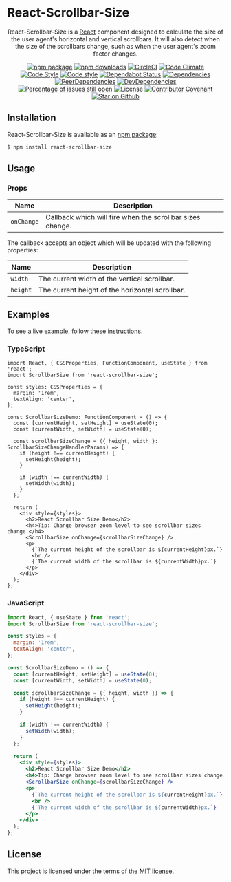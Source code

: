 # React-Scrollbar-Size
<div align="center">

React-Scrollbar-Size is a [React](https://reactjs.org/) component designed to calculate the size of the user agent's horizontal and vertical scrollbars.
It will also detect when the size of the scrollbars change, such as when the user agent's zoom factor changes.

[![npm package](https://img.shields.io/npm/v/react-scrollbar-size/latest.svg)](https://www.npmjs.com/package/react-scrollbar-size)
[![npm downloads](https://img.shields.io/npm/dm/react-scrollbar-size)](https://www.npmjs.com/package/react-scrollbar-size)
[![CircleCI](https://circleci.com/gh/STORIS/react-scrollbar-size.svg?style=shield)](https://circleci.com/gh/STORIS/react-scrollbar-size/tree/master)
[![Code Climate](https://img.shields.io/codeclimate/maintainability/STORIS/react-scrollbar-size)](https://codeclimate.com/github/STORIS/react-scrollbar-size)
[![Code Style](https://badgen.net/badge/eslint/airbnb/ff5a5f?icon=airbnb)](https://github.com/airbnb/javascript)
[![Code style](https://img.shields.io/badge/code_style-prettier-ff69b4.svg)](https://prettier.io/)
[![Dependabot Status](https://api.dependabot.com/badges/status?host=github&repo=storis/react-scrollbar-size)](https://dependabot.com)
[![Dependencies](https://david-dm.org/STORIS/react-scrollbar-size/master/status.svg)](https://david-dm.org/STORIS/react-scrollbar-size/master)
[![PeerDependencies](https://david-dm.org/STORIS/react-scrollbar-size/master/peer-status.svg)](https://david-dm.org/STORIS/react-scrollbar-size/master?type=peer)
[![DevDependencies](https://david-dm.org/STORIS/react-scrollbar-size/dev-status.svg)](https://david-dm.org/STORIS/react-scrollbar-size/master?type=dev)
[![Percentage of issues still open](https://isitmaintained.com/badge/open/storis/react-scrollbar-size.svg)](https://isitmaintained.com/project/storis/react-scrollbar-size)
![License](https://img.shields.io/npm/l/react-scrollbar-size)
[![Contributor Covenant](https://img.shields.io/badge/Contributor%20Covenant-v2.0%20adopted-ff69b4.svg)](code_of_conduct.md)
[![Star on Github](https://img.shields.io/github/stars/storis/react-scrollbar-size?style=social)](https://github.com/STORIS/react-scrollbar-size)

</div>

## Installation
React-Scrollbar-Size is available as an [npm package](https://www.npmjs.com/package/react-scrollbar-size):

```sh
$ npm install react-scrollbar-size
```

## Usage

### Props
| Name | Description |
| ---- | ---- |
| `onChange` | Callback which will fire when the scrollbar sizes change. |

The callback accepts an object which will be updated with the following properties:

| Name | Description |
| ---- | ---- |
| `width` | The current width of the vertical scrollbar. |
| `height` | The current height of the horizontal scrollbar. |

## Examples
To see a live example, follow these [instructions](/example/README.md).

### TypeScript
```tsx
import React, { CSSProperties, FunctionComponent, useState } from 'react';
import ScrollbarSize from 'react-scrollbar-size';

const styles: CSSProperties = {
  margin: '1rem',
  textAlign: 'center',
};

const ScrollbarSizeDemo: FunctionComponent = () => {
  const [currentHeight, setHeight] = useState(0);
  const [currentWidth, setWidth] = useState(0);

  const scrollbarSizeChange = ({ height, width }: ScrollbarSizeChangeHandlerParams) => {
    if (height !== currentHeight) {
      setHeight(height);
    }

    if (width !== currentWidth) {
      setWidth(width);
    }
  };

  return (
    <div style={styles}>
      <h2>React Scrollbar Size Demo</h2>
      <h4>Tip: Change browser zoom level to see scrollbar sizes change.</h4>
      <ScrollbarSize onChange={scrollbarSizeChange} />
      <p>
        {`The current height of the scrollbar is ${currentHeight}px.`}
        <br />
        {`The current width of the scrollbar is ${currentWidth}px.`}
      </p>
    </div>
  );
};
```

### JavaScript
```jsx
import React, { useState } from 'react';
import ScrollbarSize from 'react-scrollbar-size';

const styles = {
  margin: '1rem',
  textAlign: 'center',
};

const ScrollbarSizeDemo = () => {
  const [currentHeight, setHeight] = useState(0);
  const [currentWidth, setWidth] = useState(0);

  const scrollbarSizeChange = ({ height, width }) => {
    if (height !== currentHeight) {
      setHeight(height);
    }

    if (width !== currentWidth) {
      setWidth(width);
    }
  };

  return (
    <div style={styles}>
      <h2>React Scrollbar Size Demo</h2>
      <h4>Tip: Change browser zoom level to see scrollbar sizes change.</h4>
      <ScrollbarSize onChange={scrollbarSizeChange} />
      <p>
        {`The current height of the scrollbar is ${currentHeight}px.`}
        <br />
        {`The current width of the scrollbar is ${currentWidth}px.`}
      </p>
    </div>
  );
};
```

## License
This project is licensed under the terms of the
[MIT license](/LICENSE).
